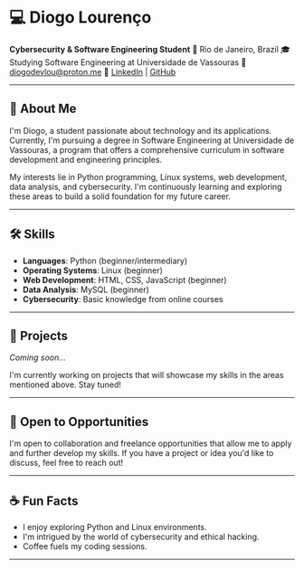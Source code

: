 
# 💻 Diogo Lourenço

**Cybersecurity & Software Engineering Student**
📍 Rio de Janeiro, Brazil
🎓 Studying Software Engineering at Universidade de Vassouras
📧 [diogodevlou@proton.me](mailto:diogodevlou@proton.me)
🔗 [LinkedIn](https://www.linkedin.com/in/diogo-louren%C3%A7o-331522365/) | [GitHub](https://github.com/diogodevlou)

---

## 👋 About Me

I'm Diogo, a student passionate about technology and its applications. Currently, I'm pursuing a degree in Software Engineering at Universidade de Vassouras, a program that offers a comprehensive curriculum in software development and engineering principles.&#x20;

My interests lie in Python programming, Linux systems, web development, data analysis, and cybersecurity. I'm continuously learning and exploring these areas to build a solid foundation for my future career.

---

## 🛠️ Skills

* **Languages**: Python (beginner/intermediary)
* **Operating Systems**: Linux (beginner)
* **Web Development**: HTML, CSS, JavaScript (beginner)
* **Data Analysis**: MySQL (beginner)
* **Cybersecurity**: Basic knowledge from online courses

---

## 🚀 Projects

*Coming soon...*

I'm currently working on projects that will showcase my skills in the areas mentioned above. Stay tuned!

---

## 🤝 Open to Opportunities

I'm open to collaboration and freelance opportunities that allow me to apply and further develop my skills. If you have a project or idea you'd like to discuss, feel free to reach out!

---

## ☕ Fun Facts

* I enjoy exploring Python and Linux environments.
* I'm intrigued by the world of cybersecurity and ethical hacking.
* Coffee fuels my coding sessions.

---
